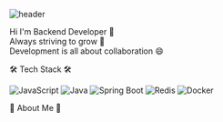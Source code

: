 ![header](https://capsule-render.vercel.app/api?type=rounded&color=gradient&text=%20ChoeEuiSeung%20GitHub%20&height=300&fontSize=65&textBg=true)

Hi I'm Backend Developer 👋  
Always striving to grow 💬  
Development is all about collaboration 😄  

🛠 Tech Stack 🛠

![JavaScript](https://img.shields.io/badge/JavaScript-333333?style=flat-square&logo=javascript&logoColor=F7DF1E)
![Java](https://img.shields.io/badge/Java-007396?style=flat-square&logo=java&logoColor=white)
![Spring Boot](https://img.shields.io/badge/Spring%20Boot-6DB33F?style=flat-square&logo=springboot&logoColor=white)
![Redis](https://img.shields.io/badge/Redis-D92B2B?style=flat-square&logo=redis&logoColor=white)
![Docker](https://img.shields.io/badge/Docker-2496ED?style=flat-square&logo=docker&logoColor=white)

🎳 About Me 🎳

